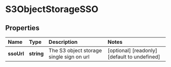 # S3ObjectStorageSSO

## Properties

| Name | Type | Description | Notes |
| :--- | :--- | :--- | :--- |
| **ssoUrl** | **string** | The S3 object storage single sign on url | \[optional\] \[readonly\] \[default to undefined\] |

